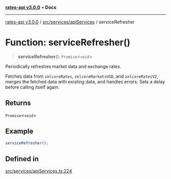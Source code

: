 [**rates-api v3.0.0**](../../../../README.md) • **Docs**

***

[rates-api v3.0.0](../../../../modules.md) / [src/services/apiServices](../README.md) / serviceRefresher

# Function: serviceRefresher()

> **serviceRefresher**(): `Promise`\<`void`\>

Periodically refreshes market data and exchange rates.

Fetches data from `zelcoreRates`, `zelcoreMarketsUSD`, and `zelcoreRatesV2`,
merges the fetched data with existing data, and handles errors.
Sets a delay before calling itself again.

## Returns

`Promise`\<`void`\>

## Example

```typescript
serviceRefresher();
```

## Defined in

[src/services/apiServices.ts:224](https://github.com/ZelCore-io/rates-api/blob/6ee8192dea404fd0a0f6ba9b7352f3b7673523eb/src/services/apiServices.ts#L224)
